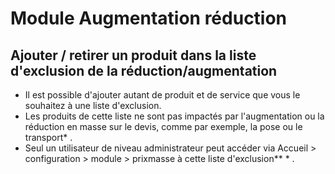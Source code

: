  # Module Augmentation réduction

## Ajouter / retirer un produit dans la liste d'exclusion de la réduction/augmentation
* Il est possible d'ajouter autant de produit et de service que vous le souhaitez à une liste d'exclusion.
* Les produits de cette liste ne sont pas impactés par l'augmentation ou la réduction en masse sur le devis, comme par exemple, la pose ou le transport* .
* Seul un utilisateur de niveau administrateur peut accéder via Accueil > configuration > module > prixmasse à cette liste d'exclusion**  * .
